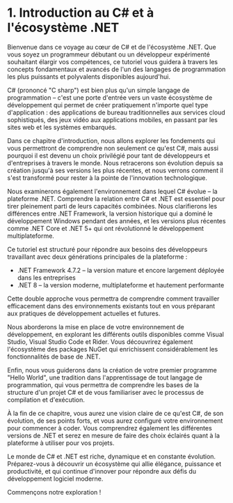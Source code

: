 # 1. Introduction au C# et à l'écosystème .NET


Bienvenue dans ce voyage au cœur de C# et de l'écosystème .NET. Que vous soyez un programmeur débutant ou un développeur expérimenté souhaitant élargir vos compétences, ce tutoriel vous guidera à travers les concepts fondamentaux et avancés de l'un des langages de programmation les plus puissants et polyvalents disponibles aujourd'hui.

C# (prononcé "C sharp") est bien plus qu'un simple langage de programmation – c'est une porte d'entrée vers un vaste écosystème de développement qui permet de créer pratiquement n'importe quel type d'application : des applications de bureau traditionnelles aux services cloud sophistiqués, des jeux vidéo aux applications mobiles, en passant par les sites web et les systèmes embarqués.

Dans ce chapitre d'introduction, nous allons explorer les fondements qui vous permettront de comprendre non seulement ce qu'est C#, mais aussi pourquoi il est devenu un choix privilégié pour tant de développeurs et d'entreprises à travers le monde. Nous retracerons son évolution depuis sa création jusqu'à ses versions les plus récentes, et nous verrons comment il s'est transformé pour rester à la pointe de l'innovation technologique.

Nous examinerons également l'environnement dans lequel C# évolue – la plateforme .NET. Comprendre la relation entre C# et .NET est essentiel pour tirer pleinement parti de leurs capacités combinées. Nous clarifierons les différences entre .NET Framework, la version historique qui a dominé le développement Windows pendant des années, et les versions plus récentes comme .NET Core et .NET 5+ qui ont révolutionné le développement multiplateforme.

Ce tutoriel est structuré pour répondre aux besoins des développeurs travaillant avec deux générations principales de la plateforme :
- .NET Framework 4.7.2 – la version mature et encore largement déployée dans les entreprises
- .NET 8 – la version moderne, multiplateforme et hautement performante

Cette double approche vous permettra de comprendre comment travailler efficacement dans des environnements existants tout en vous préparant aux pratiques de développement actuelles et futures.

Nous aborderons la mise en place de votre environnement de développement, en explorant les différents outils disponibles comme Visual Studio, Visual Studio Code et Rider. Vous découvrirez également l'écosystème des packages NuGet qui enrichissent considérablement les fonctionnalités de base de .NET.

Enfin, nous vous guiderons dans la création de votre premier programme "Hello World", une tradition dans l'apprentissage de tout langage de programmation, qui vous permettra de comprendre les bases de la structure d'un projet C# et de vous familiariser avec le processus de compilation et d'exécution.

À la fin de ce chapitre, vous aurez une vision claire de ce qu'est C#, de son évolution, de ses points forts, et vous aurez configuré votre environnement pour commencer à coder. Vous comprendrez également les différentes versions de .NET et serez en mesure de faire des choix éclairés quant à la plateforme à utiliser pour vos projets.

Le monde de C# et .NET est riche, dynamique et en constante évolution. Préparez-vous à découvrir un écosystème qui allie élégance, puissance et productivité, et qui continue d'innover pour répondre aux défis du développement logiciel moderne.

Commençons notre exploration !
